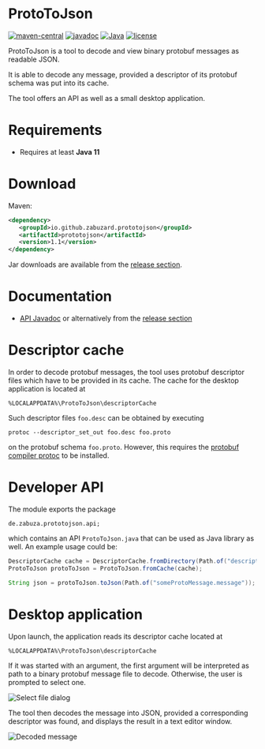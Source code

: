 # ProtoToJson
[![maven-central](https://img.shields.io/maven-central/v/io.github.zabuzard.prototojson/prototojson)](https://img.shields.io/maven-central/v/io.github.zabuzard.prototojson/prototojson) [![javadoc](https://javadoc.io/badge2/io.github.zabuzard.prototojson/prototojson/javadoc.svg?style=flat)](https://javadoc.io/doc/io.github.zabuzard.prototojson/prototojson) [![Java](https://img.shields.io/badge/Java-11%2B-ff696c)](https://img.shields.io/badge/Java-11%2B-ff696c) [![license](https://img.shields.io/github/license/Zabuzard/ProtoToJson)](https://img.shields.io/github/license/Zabuzard/ProtoToJson)

ProtoToJson is a tool to decode and view binary protobuf messages
as readable JSON.

It is able to decode any message, provided a descriptor of its
protobuf schema was put into its cache.

The tool offers an API as well as a small desktop application.

# Requirements

* Requires at least **Java 11**

# Download

Maven:

```xml
<dependency>
   <groupId>io.github.zabuzard.prototojson</groupId>
   <artifactId>prototojson</artifactId>
   <version>1.1</version>
</dependency>
```

Jar downloads are available from the [release section](https://github.com/ZabuzaW/ProtoToJson/releases).

# Documentation

* [API Javadoc](https://javadoc.io/doc/io.github.zabuzard.prototojson/prototojson)
  or alternatively from the [release section](https://github.com/ZabuzaW/ProtoToJson/releases)

# Descriptor cache

In order to decode protobuf messages, the tool uses protobuf descriptor files
which have to be provided in its cache. The cache for the desktop application is located at
```
%LOCALAPPDATA%\ProtoToJson\descriptorCache
```

Such descriptor files `foo.desc` can be obtained by executing
```
protoc --descriptor_set_out foo.desc foo.proto
```
on the protobuf schema `foo.proto`. However, this requires
the [protobuf compiler protoc](https://developers.google.com/protocol-buffers)
to be installed.

# Developer API

The module exports the package
```
de.zabuza.prototojson.api;
```
which contains an API `ProtoToJson.java` that can be used as Java library as well.
An example usage could be:
```java
DescriptorCache cache = DescriptorCache.fromDirectory(Path.of("descriptorCache"));
ProtoToJson protoToJson = ProtoToJson.fromCache(cache);

String json = protoToJson.toJson(Path.of("someProtoMessage.message"));
```

# Desktop application

Upon launch, the application reads its descriptor cache located at
```
%LOCALAPPDATA%\ProtoToJson\descriptorCache
```
If it was started with an argument, the first argument will be interpreted as path
to a binary protobuf message file to decode. Otherwise, the user is prompted to select one.

![Select file dialog](https://i.imgur.com/82keZOg.png)

The tool then decodes the message into JSON, provided a corresponding descriptor was found,
and displays the result in a text editor window.

![Decoded message](https://i.imgur.com/EcrpK72.png)
